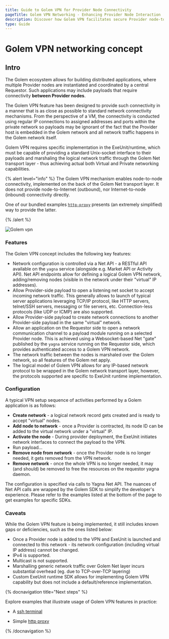 ```yaml
---
title: Guide to Golem VPN for Provider Node Connectivity 
pageTitle: Golem VPN Networking - Enhancing Provider Node Interaction | Guide 
description: Discover how Golem VPN facilitates secure Provider node-to-node connections within the Golem network, offering a seamless virtual networking experience for distributed applications.
type: Guide
---
```


# Golem VPN networking concept

## Intro

The Golem ecosystem allows for building distributed applications, where multiple Provider nodes are instantiated and coordinated by a central Requestor. Such applications may include payloads that require connectivity **between Provider nodes**.

The Golem VPN feature has been designed to provide such connectivity in a manner that is as close as possible to standard network connectivity mechanisms. From the perspective of a VM, the connectivity is conducted using regular IP connections to assigned addresses and ports within the private network so payloads may be ignorant of the fact that the Provider host is embedded in the Golem network and all network traffic happens in the Golem network itself.

Golem VPN requires specific implementation in the ExeUnit/runtime, which must be capable of providing a standard Unix-socket interface to their payloads and marshaling the logical network traffic through the Golem Net transport layer - thus achieving actual both Virtual and Private networking capabilities.

{% alert level="info" %}
The Golem VPN mechanism enables node-to-node connectivity, implemented on the back of the Golem Net transport layer. It does not provide node-to-Internet (outbound), nor Internet-to-node (inbound) connectivity directly.

One of our bundled examples [`http-proxy`](/docs/creators/python/tutorials/service-example-3-vpn-simple-http-proxy) presents (an extremely simplified) way to provide the latter.

{% /alert %}

![Golem vpn](/golem-vpn.png)

### Features

The Golem VPN concept includes the following key features:

- Network configuration is controlled via a Net API - a RESTful API available on the `yagna` service (alongside e.g. Market API or Activity API). Net API endpoints allow for defining a logical Golem VPN network, adding/removing nodes (visible in the network under their "virtual" IP addresses).
- Allow Provider-side payload to open a listening net socket to accept incoming network traffic. This generally allows to launch of typical server applications leveraging TCP/IP protocol, like HTTP servers, telnet/SSH servers, messaging or file servers, etc. Connection-less protocols (like UDP or ICMP) are also supported.
- Allow Provider-side payload to create network connections to another Provider-side payload in the same "virtual" network.
- Allow an application on the Requestor side to open a network communication channel to a payload module running on a selected Provider node. This is achieved using a Websocket-based Net "gate" published by the `yagna` service running on the Requestor side, which provides authenticated access to a Golem VPN network.
- The network traffic between the nodes is marshaled over the Golem network, so all features of the Golem net apply.
- The logical model of Golem VPN allows for any IP-based network protocol to be wrapped in the Golem network transport layer, however, the protocols supported are specific to ExeUnit runtime implementation.

### Configuration

A typical VPN setup sequence of activities performed by a Golem application is as follows:

- **Create network** - a logical network record gets created and is ready to accept "virtual" nodes.
- **Add node to network** - once a Provider is contracted, its node ID can be added to the virtual network under a "virtual" IP.
- **Activate the node** - During provider deployment, the ExeUnit initiates network interfaces to connect the payload to the VPN.
- Run payload...
- **Remove node from network** - once the Provider node is no longer needed, it gets removed from the VPN network.
- **Remove network** - once the whole VPN is no longer needed, it may (and should) be removed to free the resources on the requestor yagna daemon.

The configuration is specified via calls to Yagna Net API. The nuances of Net API calls are wrapped by the Golem SDK to simplify the developer's experience. Please refer to the examples listed at the bottom of the page to get examples for specific SDKs.

### Caveats

While the Golem VPN feature is being implemented, it still includes known gaps or deficiencies, such as the ones listed below:

- Once a Provider node is added to the VPN and ExeUnit is launched and connected to this network - its network configuration (including virtual IP address) cannot be changed.
- IPv4 is supported.
- Multicast is not supported.
- Marshalling generic network traffic over Golem Net layer incurs substantial overhead (eg. due to TCP-over-TCP layering)
- Custom ExeUnit runtime SDK allows for implementing Golem VPN capability but does not include a default/reference implementation.

{% docnavigation title="Next steps" %}

Explore examples that illustrate usage of Golem VPN features in practice:

- A [ssh terminal](/docs/creators/python/tutorials/service-example-2-vpn-ssh-terminal)

- Simple [http proxy](/docs/creators/python/tutorials/service-example-3-vpn-simple-http-proxy)

{% /docnavigation %}

